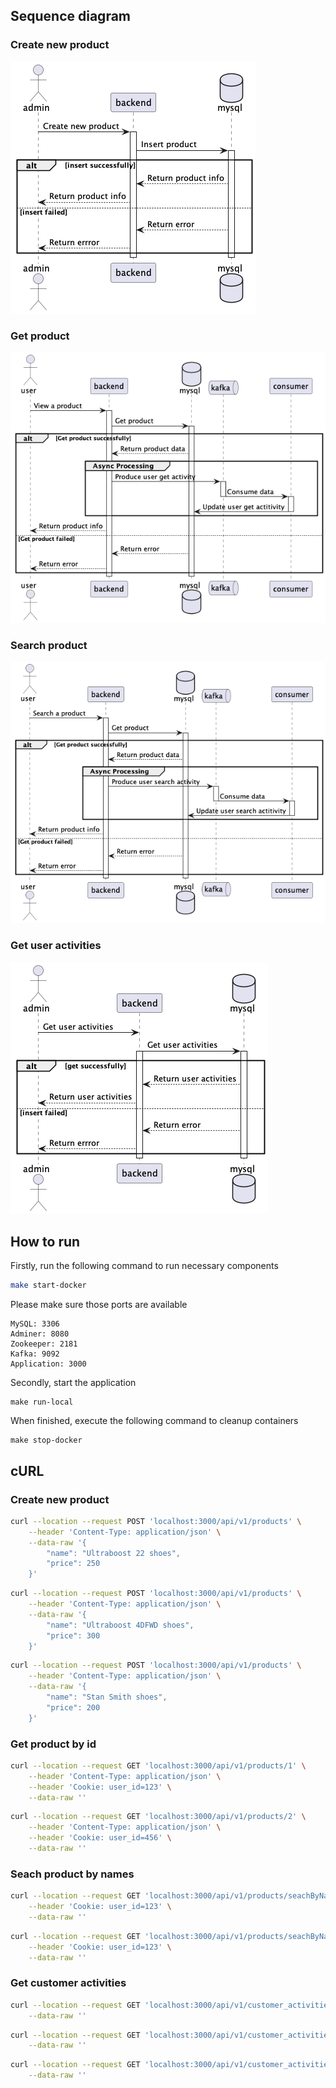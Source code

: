 ## Sequence diagram
### Create new product
![Create new product](./diagram/create_product.png?raw=true)

### Get product
![Get product](./diagram/get_product.png?raw=true)

### Search product
![Search product](./diagram/search_product.png?raw=true)

### Get user activities
![Get user activities](./diagram/get_activities.png?raw=true)



## How to run
Firstly, run the following command to run necessary components
```bash
make start-docker
``` 
Please make sure those ports are available
```
MySQL: 3306
Adminer: 8080
Zookeeper: 2181
Kafka: 9092
Application: 3000
```
Secondly, start the application
```
make run-local
```
When finished, execute the following command to cleanup containers
```
make stop-docker
```

## cURL
### Create new product
```bash
curl --location --request POST 'localhost:3000/api/v1/products' \
    --header 'Content-Type: application/json' \
    --data-raw '{
        "name": "Ultraboost 22 shoes",
        "price": 250
    }'
```

```bash
curl --location --request POST 'localhost:3000/api/v1/products' \
    --header 'Content-Type: application/json' \
    --data-raw '{
        "name": "Ultraboost 4DFWD shoes",
        "price": 300
    }'
```

```bash
curl --location --request POST 'localhost:3000/api/v1/products' \
    --header 'Content-Type: application/json' \
    --data-raw '{
        "name": "Stan Smith shoes",
        "price": 200
    }'
```

### Get product by id
```bash
curl --location --request GET 'localhost:3000/api/v1/products/1' \
    --header 'Content-Type: application/json' \
    --header 'Cookie: user_id=123' \
    --data-raw ''
```

```bash
curl --location --request GET 'localhost:3000/api/v1/products/2' \
    --header 'Content-Type: application/json' \
    --header 'Cookie: user_id=456' \
    --data-raw ''
```

### Seach product by names
```bash
curl --location --request GET 'localhost:3000/api/v1/products/seachByName/boost' \
    --header 'Cookie: user_id=123' \
    --data-raw ''
```

```bash
curl --location --request GET 'localhost:3000/api/v1/products/seachByName/shoe' \
    --header 'Cookie: user_id=123' \
    --data-raw ''
```

### Get customer activities
```bash
curl --location --request GET 'localhost:3000/api/v1/customer_activities/123' \
    --data-raw ''
```

```bash
curl --location --request GET 'localhost:3000/api/v1/customer_activities/456' \
    --data-raw ''
```

```bash
curl --location --request GET 'localhost:3000/api/v1/customer_activities/123/actions/VIEW_PRODUCT' \
    --data-raw ''
```